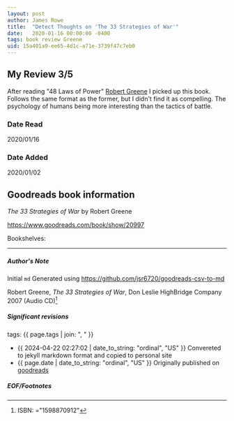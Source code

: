 ```yaml
---
layout: post
author: James Rowe
title:  "Detect Thoughts on 'The 33 Strategies of War'"
date:   2020-01-16 00:00:00 -0400
tags: book review Greene 
uid: 15a401a9-ee65-4d1c-a71e-3739f47c7eb0
---
```


<!-- highly dependent on how you personally use jekyll templates, and how you want this to show up -->
<!-- escape any jekyll keys with double brackets -->

## My Review 3/5

After reading "48 Laws of Power" [Robert Greene](https://www.goodreads.com/author/show/865) I picked up this book. Follows the same format as the former, but I didn't find it as compelling. The psychology of humans being more interesting than the tactics of battle.

### Date Read
2020/01/16

### Date Added
2020/01/02

## Goodreads book information

*The 33 Strategies of War* by Robert Greene

https://www.goodreads.com/book/show/20997

Bookshelves: 

---

##### Author's Note

Initial `md` Generated using https://github.com/jsr6720/goodreads-csv-to-md

Robert Greene, *The 33 Strategies of War*, Don Leslie HighBridge Company 2007 (Audio CD)[^1]

##### Significant revisions

tags: {{ page.tags | join: ", " }} <!-- todo move this somewhere -->

- {{ 2024-04-22 02:27:02 | date_to_string: "ordinal", "US" }} Convereted to jekyll markdown format and copied to personal site
- {{ page.date | date_to_string: "ordinal", "US" }} Originally published on [goodreads](https://www.goodreads.com)

##### EOF/Footnotes

[^1]: ISBN: ="1598870912"